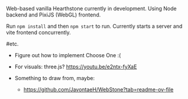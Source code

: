 Web-based vanilla Hearthstone currently in development. Using Node backend and PixiJS (WebGL) frontend.

Run `npm install` and then `npm start` to run. Currently starts a server and vite frontend concurrently.


#etc.

- Figure out how to implement Choose One :(

- For visuals: three.js? https://youtu.be/e2ntx-fyXaE

- Something to draw from, maybe:
  - https://github.com/JavontaeH/WebStone?tab=readme-ov-file
